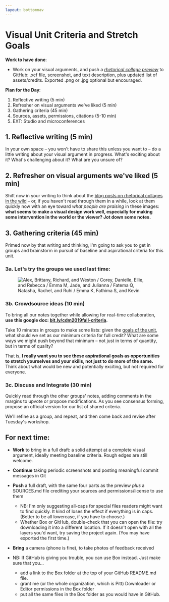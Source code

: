 ```yaml
---
layout: bottomnav
---
```


# Visual Unit Criteria and Stretch Goals

**Work to have done**:

* Work on your visual arguments, and push a _[rhetorical collage preview](https://github.com/benmiller314/visual-argument-2019fall#deadlines-and-products)_ to GitHub: .xcf file, screenshot, and text description, plus updated list of assets/credits. Exported .png or .jpg optional but encouraged.

**Plan for the Day**:
1. Reflective writing (5 min)
2. Refresher on visual arguments we've liked (5 min)
3. Gathering criteria (45 min)
4. Sources, assets, permissions, citations (5-10 min)
5. EXT: Studio and microconferences

<!-- Start with review of GH Desktop for pushing large folders -->
## 1. Reflective writing (5 min) <!-- we get here at 2:38 -->
<div class="alert alert-success">
In your own space – you won't have to share this unless you want to – do a little writing about your visual argument in progress. What's exciting about it? What's challenging about it? What are you unsure of?
</div>

## 2. Refresher on visual arguments we've liked (5 min)
Shift now in your writing to think about the [blog posts on rhetorical collages  in the wild]({{site.github.issues_url}}/7) – or, if you haven't read through them in a while, look at them quickly now with an eye toward _what people are praising_ in these images:  **what seems to make a visual design work well, especially for making some intervention in the world or the viewer? Jot down some notes.**

## 3. Gathering criteria (45 min)
Primed now by that writing and thinking, I'm going to ask you to get in groups and brainstorm in pursuit of baseline and aspirational criteria for this unit.

### 3a. Let's try the groups we used last time:
<figure>
<img src="{{site.github.url}}/assets/img/2019fall-seating-groups.png" alt="Alex, Brittany, Richard, and Weston / Corey, Danielle, Ellie, and Rebecca / Emma M, Jade, and Julianna / Fatema Q, Natasha, Rachel, and Ruhi / Emma K, Fathima S, and Kevin">
</figure>

### 3b. Crowdsource ideas (10 min) <!-- start at ~2:53 -->
To bring all our notes together while allowing for real-time collaboration, **use this google doc: [bit.ly/cdm2019fall-criteria](https://docs.google.com/document/d/1NcXvQsBNPaumL6h_7ghKLJbQxPe_ALCiFMtPgaQI0Zk/edit#heading=h.r8cu792fqkxb).**

<div class="alert alert-success">
Take 10 minutes in groups to make some lists: given the <a href="https://github.com/benmiller314/visual-argument-2019fall#project-2-visual-argument--rhetorical-collage">goals of the unit</a>, what should we set as our minimum criteria for full credit? What are some ways we might push beyond that minimum – not just in terms of quantity, but in terms of quality?

That is, <strong>I really want you to see these aspirational goals as opportunities to stretch yourselves and your skills, not just to do more of the same.</strong> Think about what would be new and potentially exciting, but not required for everyone.
</div>

### 3c. Discuss and Integrate (30 min)
Quickly read through the other groups' notes, adding comments in the margins to upvote or propose modifications. As you see consensus forming, propose an official version for our list of shared criteria.

We'll refine as a group, and repeat, and then come back and revise after Tuesday's workshop.



## For next time:
* **Work** to bring in a full draft: a solid attempt at a complete visual argument, ideally meeting baseline criteria. Rough edges are still welcome.
* **Continue** taking periodic screenshots and posting meaningful commit messages in Git
* **Push** a full draft, with the same four parts as the preview *plus* a SOURCES.md file crediting your sources and permissions/license to use them
  - NB: I'm only suggesting all-caps for special files readers might want to find quickly. It kind of loses the effect if everything is in caps. (Better to be all lowercase, if you have to choose.)
  - Whether Box or GitHub, double-check that you can open the file: try downloading it into a different location. If it doesn't open with all the layers you'd want, try saving the project again. (You may have exported the first time.)
* **Bring** a camera (phone is fine), to take photos of feedback received

* NB: If GitHub is giving you trouble, you can use Box instead. Just make sure that you...
  - add a link to the Box folder at the top of your GitHub README.md file.
  - grant me (or the whole organization, which is Pitt) Downloader or Editor permissions in the Box folder
  - put all the same files in the Box folder as you would have in GitHub.


<!--
<div class="alert alert-danger"><strong>If you couldn't get git-lfs working</strong>, and even a zip file is too big for GitHub, <a href="http://pitt.box.com">you can use Box</a> to share your Audacity file and its associated data folder. But please still do use git to keep track of your revision choices when possible, perhaps by committing screenshots. And may I suggest adding a link to your Box folder in your GitHub repository's README.md?
</div>
-->
